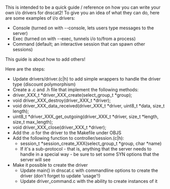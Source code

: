 This is intended to be a quick guide / reference on how you can write
your own i/o drivers for dnscat2! To give you an idea of what they can
do, here are some examples of i/o drivers:

- Console (turned on with --console, lets users type messages to the
server)
- Exec (turned on with --exec, tunnels i/o to/from a process)
- Command (default; an interactive session that can spawn other
sessions)

This guide is about how to add others!

Here are the steps:
- Update drivers/driver.(c|h) to add simple wrappers to handle the
driver type (discount polymorphism)
- Create a .c and .h file that implement the following methods:
 - driver_XXX_t \*driver_XXX_create(select_group_t \*group);
 - void driver_XXX_destroy(driver_XXX_t \*driver);
 - void driver_XXX_data_received(driver_XXX_t \*driver, uint8_t \*data, size_t length);
 - uint8_t \*driver_XXX_get_outgoing(driver_XXX_t \*driver, size_t \*length, size_t max_length);
 - void driver_XXX_close(driver_XXX_t \*driver);
- Add the .o for the driver to the Makefile under OBJS
- Add the following function to controller/session.(c|h):
  - session_t \*session_create_XXX(select_group_t \*group, char \*name)
  - If it's a sub-protocol - that is, anything that the server needs to handle in a special way - be sure to set some SYN options that the server will see
- Make it possible to create the driver
  - Update main() in dnscat.c with commandline options to create the driver (don't forget to update 'usage'!)
  - Update driver_command.c with the ability to create instances of it
